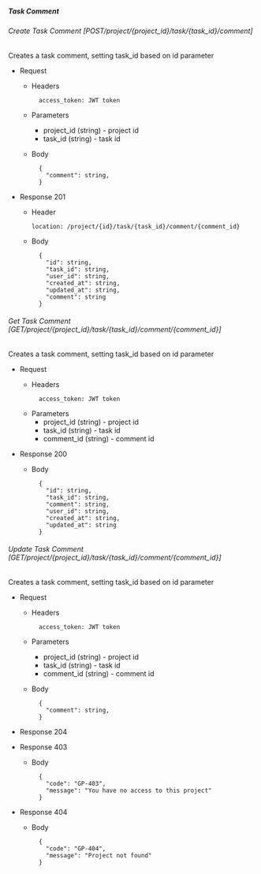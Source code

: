 ##### Task Comment

###### Create Task Comment [POST/project/{project_id}/task/{task_id}/comment]

Creates a task comment, setting task_id based on id parameter

- Request

  - Headers
    ```
      access_token: JWT token
    ```
  - Parameters
    - project_id (string) - project id
    - task_id (string) - task id
  - Body

    ```
      {
        "comment": string,
      }
    ```

- Response 201

  - Header

    ```
    location: /project/{id}/task/{task_id}/comment/{comment_id}
    ```

  - Body

    ```
      {
        "id": string,
        "task_id": string,
        "user_id": string,
        "created_at": string,
        "updated_at": string,
        "comment": string
      }
    ```

###### Get Task Comment [GET/project/{project_id}/task/{task_id}/comment/{comment_id}]

Creates a task comment, setting task_id based on id parameter

- Request

  - Headers
    ```
      access_token: JWT token
    ```
  - Parameters
    - project_id (string) - project id
    - task_id (string) - task id
    - comment_id (string) - comment id

- Response 200

  - Body

    ```
      {
        "id": string,
        "task_id": string,
        "comment": string,
        "user_id": string,
        "created_at": string,
        "updated_at": string
      }
    ```

###### Update Task Comment [GET/project/{project_id}/task/{task_id}/comment/{comment_id}]

Creates a task comment, setting task_id based on id parameter

- Request

  - Headers
    ```
      access_token: JWT token
    ```
  - Parameters
    - project_id (string) - project id
    - task_id (string) - task id
    - comment_id (string) - comment id
  - Body

    ```
      {
        "comment": string,
      }
    ```

- Response 204
- Response 403
  - Body
    ```
      {
        "code": "GP-403",
        "message": "You have no access to this project"
      }
    ```
- Response 404
  - Body
    ```
      {
        "code": "GP-404",
        "message": "Project not found"
      }
    ```

